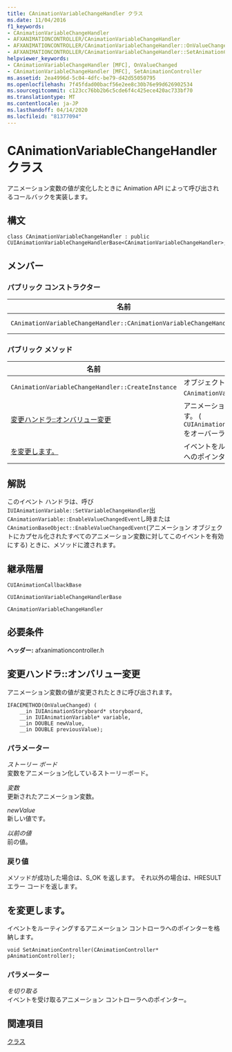 ```yaml
---
title: CAnimationVariableChangeHandler クラス
ms.date: 11/04/2016
f1_keywords:
- CAnimationVariableChangeHandler
- AFXANIMATIONCONTROLLER/CAnimationVariableChangeHandler
- AFXANIMATIONCONTROLLER/CAnimationVariableChangeHandler::OnValueChanged
- AFXANIMATIONCONTROLLER/CAnimationVariableChangeHandler::SetAnimationController
helpviewer_keywords:
- CAnimationVariableChangeHandler [MFC], OnValueChanged
- CAnimationVariableChangeHandler [MFC], SetAnimationController
ms.assetid: 2ea4996d-5c04-4dfc-be79-d42d55050795
ms.openlocfilehash: 7f45fdad00bacf56e2ee8c30b76e99d626902534
ms.sourcegitcommit: c123cc76bb2b6c5cde6f4c425ece420ac733bf70
ms.translationtype: MT
ms.contentlocale: ja-JP
ms.lasthandoff: 04/14/2020
ms.locfileid: "81377094"
---
```

# <a name="canimationvariablechangehandler-class"></a>CAnimationVariableChangeHandler クラス

アニメーション変数の値が変化したときに Animation API によって呼び出されるコールバックを実装します。

## <a name="syntax"></a>構文

```
class CAnimationVariableChangeHandler : public CUIAnimationVariableChangeHandlerBase<CAnimationVariableChangeHandler>;
```

## <a name="members"></a>メンバー

### <a name="public-constructors"></a>パブリック コンストラクター

|名前|説明|
|----------|-----------------|
|`CAnimationVariableChangeHandler::CAnimationVariableChangeHandler`|`CAnimationVariableChangeHandler` オブジェクトを構築します。|

### <a name="public-methods"></a>パブリック メソッド

|名前|説明|
|----------|-----------------|
|`CAnimationVariableChangeHandler::CreateInstance`|オブジェクトのインスタンスを`CAnimationVariableChangeHandler`作成します。|
|[変更ハンドラ::オンバリュー変更](#onvaluechanged)|アニメーション変数の値が変更されたときに呼び出されます。 ( `CUIAnimationVariableChangeHandlerBase::OnValueChanged`をオーバーライドします)。|
|[を変更します。](#setanimationcontroller)|イベントをルーティングするアニメーション コントローラへのポインターを格納します。|

## <a name="remarks"></a>解説

このイベント ハンドラは、呼び`IUIAnimationVariable::SetVariableChangeHandler`出`CAnimationVariable::EnableValueChangedEvent`し時または`CAnimationBaseObject::EnableValueChangedEvent`(アニメーション オブジェクトにカプセル化されたすべてのアニメーション変数に対してこのイベントを有効にする) ときに、メソッドに渡されます。

## <a name="inheritance-hierarchy"></a>継承階層

`CUIAnimationCallbackBase`

`CUIAnimationVariableChangeHandlerBase`

`CAnimationVariableChangeHandler`

## <a name="requirements"></a>必要条件

**ヘッダー:** afxanimationcontroller.h

## <a name="canimationvariablechangehandleronvaluechanged"></a><a name="onvaluechanged"></a>変更ハンドラ::オンバリュー変更

アニメーション変数の値が変更されたときに呼び出されます。

```
IFACEMETHOD(OnValueChanged) (
    __in IUIAnimationStoryboard* storyboard,
    __in IUIAnimationVariable* variable,
    __in DOUBLE newValue,
    __in DOUBLE previousValue);
```

### <a name="parameters"></a>パラメーター

*ストーリー ボード*<br/>
変数をアニメーション化しているストーリーボード。

*変数*<br/>
更新されたアニメーション変数。

*newValue*<br/>
新しい値です。

*以前の値*<br/>
前の値。

### <a name="return-value"></a>戻り値

メソッドが成功した場合は、S_OK を返します。 それ以外の場合は、HRESULT エラー コードを返します。

## <a name="canimationvariablechangehandlersetanimationcontroller"></a><a name="setanimationcontroller"></a>を変更します。

イベントをルーティングするアニメーション コントローラへのポインターを格納します。

```
void SetAnimationController(CAnimationController* pAnimationController);
```

### <a name="parameters"></a>パラメーター

*を切り取る*<br/>
イベントを受け取るアニメーション コントローラへのポインター。

## <a name="see-also"></a>関連項目

[クラス](../../mfc/reference/mfc-classes.md)
